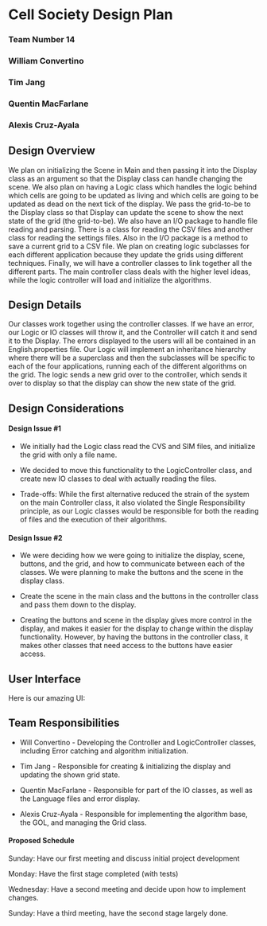 # Cell Society Design Plan
### Team Number 14
### William Convertino
### Tim Jang
### Quentin MacFarlane
### Alexis Cruz-Ayala

## Design Overview
We plan on initializing the Scene in Main and then passing it into the Display class as an argument so that the Display
class can handle changing the scene. We also plan on having a Logic class which handles the logic behind which cells are
going to be updated as living and which cells are going to be updated as dead on the next tick of the display. We pass
the grid-to-be to the Display class so that Display can update the scene to show the next state of the grid (the grid-to-be). 
We also have an I/O package to handle file reading and parsing. There is a class for reading the CSV files and another 
class for reading the settings files. Also in the I/O package is a method to save a current grid to a CSV file. We plan on 
creating logic subclasses for each different application because they update the grids using different techniques. 
Finally, we will have a controller classes to link together all the different parts. The main controller class deals with
the higher level ideas, while the logic controller will load and initialize the algorithms.

## Design Details

Our classes work together using the controller classes. If we have an error, our Logic or IO classes will
throw it, and the Controller will catch it and send it to the Display. The errors displayed to the users will all be contained 
in an English.properties file. Our Logic will implement an inheritance hierarchy
where there will be a superclass and then the subclasses will be specific to each of the four applications, running each
of the different algorithms on the grid. The logic sends a new grid over to the controller, which sends it over to display
so that the display can show the new state of the grid. 

## Design Considerations

#### Design Issue #1

 * We initially had the Logic class read the CVS and SIM files, and initialize the grid with only
a file name.

 * We decided to move this functionality to the LogicController class, and create new IO classes to deal
with actually reading the files.

 * Trade-offs: While the first alternative reduced the strain of the system on the main Controller class,
it also violated the Single Responsibility principle, as our Logic classes would be responsible for both
the reading of files and the execution of their algorithms.


#### Design Issue #2

 * We were deciding how we were going to initialize the display, scene, buttons, and the grid, 
and how to communicate between each of the classes. We were planning to make the buttons and the scene in the display
class.

 * Create the scene in the main class and the buttons in the controller class and pass them down to the display. 

 * Creating the buttons and scene in the display gives more control in the display, and makes it easier for the display
to change within the display functionality. However, by having the buttons in the controller class, it makes other classes
that need access to the buttons have easier access. 



## User Interface

Here is our amazing UI:


## Team Responsibilities

 * Will Convertino - Developing the Controller and LogicController classes, including Error catching and 
algorithm initialization.

 * Tim Jang - Responsible for creating & initializing the display and updating the shown grid state.

 * Quentin MacFarlane - Responsible for part of the IO classes, as well as the Language files and error display.

 * Alexis Cruz-Ayala - Responsible for implementing the algorithm base, the GOL, and managing the Grid class. 


#### Proposed Schedule

Sunday: Have our first meeting and discuss initial project development

Monday: Have the first stage completed (with tests)

Wednesday: Have a second meeting and decide upon how to implement changes.

Sunday: Have a third meeting, have the second stage largely done.